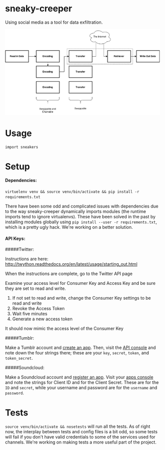 # sneaky-creeper
Using social media as a tool for data exfiltration.

![diagram](diagram.png)

Usage
=====
```
import sneakers

```

Setup
=====

#### Dependencies:

`virtuelenv venv && source venv/bin/activate && pip install -r requirements.txt`

There have been some odd and complicated issues with dependencies due to the way sneaky-creeper dynamically imports modules (the runtime imports tend to ignore virtualenvs). These have been solved in the past by installing modules globally using `pip install --user -r requirements.txt`, which is a pretty ugly hack. We're working on a better solution.

#### API Keys:

#####Twitter:

Instructions are here: http://twython.readthedocs.org/en/latest/usage/starting_out.html

When the instructions are complete, go to the Twitter API page

Examine your access level for Consumer Key and Access Key and be sure they are set to read and write.

1. If not set to read and write, change the Consumer Key settings to be read and write
2. Revoke the Access Token
3. Wait five minutes
4. Generate a new access token

It should now mimic the access level of the Consumer Key

#####Tumblr:

Make a Tumblr account and [create an app](https://www.tumblr.com/oauth/apps). Then, visit the [API console](https://api.tumblr.com/console/calls/user/info) and note down the four strings there; these are your `key`, `secret`, `token`, and `token_secret`.

#####Soundcloud:

Make a Soundcloud account and [register an app](https://developers.soundcloud.com/docs/api/guide). Visit your [apps console](https://soundcloud.com/you/apps/) and note the strings for Client ID and for the Client Secret. These are for the `ID` and `secret`, while your username and password are for the `username` and `password`.

Tests
=====

`source venv/bin/activate && nosetests` will run all the tests. As of right now, the interplay between tests and config files is a bit odd, so some tests will fail if you don't have valid credentials to some of the services used for channels. We're working on making tests a more useful part of the project.
